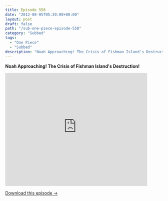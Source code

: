 ```yaml
---
title: Episode 558
date: "2012-08-05T05:30:00+00:00"
layout: post
draft: false
path: "/sub-one-piece-episode-558"
category: "Subbed"
tags:
  - "One Piece"
  - "Subbed"
description: "Noah Approaching! The Crisis of Fishman Island's Destruction!"
---
```


**Noah Approaching! The Crisis of Fishman Island's Destruction!**

<iframe width="640" height="360" src="https://www.rapidvideo.com/e/G6FRPFCPHZ" frameborder="0" marginwidth=0 marginheight=0 scrolling=no allowfullscreen style="max-width:90%;"></iframe>

<a href="http://ouo.io/qs/eCodkFEQ?s=https://www.rapidvideo.com/d/G6FRPFCPHZ" class="styled_a">Download this episode →</a>

